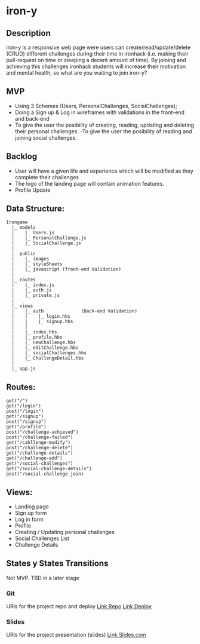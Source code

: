 # iron-y

## Description
iron-y is a responsive web page were users can create/read/update/delete (CRUD) different challenges during their time in ironhack (i.e. making their pull-request on time or sleeping a decent amount of time). By joining and achieving this challenges ironhack students will increase their motivation and mental health, so what are you waiting to join iron-y?

## MVP
- Using 3 Schemes (Users, PersonalChallenges, SocialChallenges);
- Doing a Sign up & Log in wireframes with validations in the front-end and back-end
- To give the user the posibility of creating, reading, updating and deleting their personal challenges. 
-To give the user the posibility of reading and joining social challenges.

## Backlog
- User will have a given life and experience which will be modified as they complete their challenges
- The logo of the landing page will contain animation features. 
- Profile Update

## Data Structure:
```
Irongame
  |_ models
  |    |_ Users.js
  |    |_ PersonalChallenge.js
  |    |_ SocialChallenge.js
  |
  |_ public
  |    |_ images
  |    |_ styleSheets
  |    |_ javascript (front-end Validation)
  |    
  |_ routes
  |    |_ index.js
  |    |_ auth.js
  |    |_ private.js
  |  
  |_ views
  |    |_ auth              (Back-end Validation)
  |    |    |_ login.hbs
  |    |    |_ signup.hbs
  |    |    
  |    |_ index.hbs
  |    |_ profile.hbs
  |    |_ newChallenge.hbs
  |    |_ editChallenge.hbs
  |    |_ socialChallenges.hbs
  |    |_ ChallengeDetail.hbs
  |
  |_ app.js
 ```
  
## Routes:
```
get("/")
get("/login")
post("/login")
get("/signup")
post("/signup")
get("/profile")
post("/challenge-achieved")
post("/challenge-failed")
get("/cahllenge-modify")
post("/challenge-delete")
get("/challenge-details")
get("/challenge-add")
get("/social-challenges")
get("/social-challenge-details")
post("/social-challenge-join)
```
  
  ## Views:
  - Landing page
  - Sign up form
  - Log in form
  - Profile
  - Creating / Updating personal challenges
  - Social Challenges List
  - Challenge Details
  
  ## States y States Transitions
Not MVP. TBD in a later stage


### Git
URls for the project repo and deploy
[Link Repo](http://github.com)
[Link Deploy](http://github.com)


### Slides
URls for the project presentation (slides)
[Link Slides.com](http://slides.com)

       
       
       
       
  
